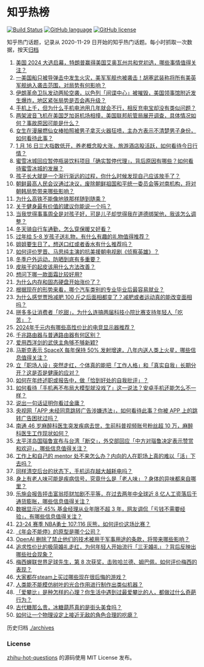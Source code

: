 # 知乎热榜
[![Build Status](https://github.com/ToWeLong/zhihu-hot-questions/workflows/CI/badge.svg)](https://github.com/ToWeLong/zhihu-hot-questions/actions)
[![GitHub language](https://img.shields.io/badge/language-golang-orange.svg)](https://golang.org/)
[![GitHub license](https://img.shields.io/github/license/ToWeLong/zhihu-hot-questions)](https://github.com/ToWeLong/zhihu-hot-questions/blob/main/LICENSE)

知乎热门话题，记录从 2020-11-29 日开始的知乎热门话题。每小时抓取一次数据，按天[归档](./archives)

<!-- BEGIN -->

1. [美国 2024 大选启幕，特朗普赢得美国艾奥瓦州共和党初选，哪些事情值得关注？](https://www.zhihu.com/question/639708709)
1. [一美国船只被导弹击中发生火灾，美军军舰也被袭击！胡塞武装称将所有美英军舰纳入袭击范围，对局势有何影响？](https://www.zhihu.com/question/639708610)
1. [伊朗革命卫队发动两轮空袭，以色列「间谍中心」被摧毁，美国领事馆附近发生爆炸，地区紧张局势是否会再升级？](https://www.zhihu.com/question/639715645)
1. [手机上千，但为什么手机电池用几年就会不行，相反充电宝却没有类似问题？](https://www.zhihu.com/question/638354842)
1. [两架波音飞机在美国芝加哥机场相撞，美国联邦航管局展开调查，具体情况如何？事故原因可能是什么？](https://www.zhihu.com/question/639705980)
1. [女生在漫展燃仙女棒拍照被男子拿灭火器狂喷，主办方表示不清楚男子身份，如何看待此事？](https://www.zhihu.com/question/639595027)
1. [1 月 16 日三大指数低开，养老概念股大涨，旅游酒店股活跃，如何看待今日行情？](https://www.zhihu.com/question/639713215)
1. [蜜雪冰城回应暂停瓶装饮料项目「确实暂停代理」，背后原因有哪些？如何看待蜜雪冰城的发展？](https://www.zhihu.com/question/639716297)
1. [孩子长大就是一个渐行渐远的过程，你什么时候发现自己应该放手了？](https://www.zhihu.com/question/637663209)
1. [朝鲜最高人民会议通过决议，废除朝鲜祖国和平统一委员会等对南机构，将对朝韩局势带来哪些影响？](https://www.zhihu.com/question/639705583)
1. [为什么高铁不能像地铁那样随到随乘？](https://www.zhihu.com/question/558756618)
1. [关于健身最有价值的建议你能说一个吗？](https://www.zhihu.com/question/639588469)
1. [当我觉得事事周全是对孩子好，可是儿子却觉得我在道德绑架他，我该怎么调整？](https://www.zhihu.com/question/639158676)
1. [冬天骑自行车通勤，怎么穿保暖又好看？](https://www.zhihu.com/question/574910517)
1. [过年给 5-8 岁孩子送礼物，有什么有趣的礼物值得推荐？](https://www.zhihu.com/question/637259676)
1. [姐姐要生日了，想送口红或者香水有什么推荐吗？](https://www.zhihu.com/question/635284561)
1. [如何评价罗晋、马思纯主演的抗美援朝电视剧《侦察英雄》？](https://www.zhihu.com/question/638781781)
1. [冬季户外运动，防晒到底有多重要？](https://www.zhihu.com/question/638584665)
1. [皮肤干的起皮该用什么方法改善？](https://www.zhihu.com/question/629664347)
1. [想问下哪一款面霜比较好用?](https://www.zhihu.com/question/636438600)
1. [为什么内存和固态硬盘开始涨价了？](https://www.zhihu.com/question/637353812)
1. [根据现在的形势来看，哪个汽车类别的专业毕业后最容易就业？](https://www.zhihu.com/question/625428250)
1. [为什么感觉贾玲减肥 100 斤之后面相都变了？减肥或者运动真的能改变面相吗？](https://www.zhihu.com/question/639222327)
1. [拼多多让消费者「吃甜」，为什么连搞两届科技小院比赛支持年轻人「吃苦」？](https://www.zhihu.com/question/639556408)
1. [2024年千元内有哪些高性价比的电竞显示器推荐？](https://www.zhihu.com/question/637078953)
1. [千兆路由器与普通路由器有何区别？](https://www.zhihu.com/question/638299768)
1. [爱用西洋剑的武侠主角够不够新颖?](https://www.zhihu.com/question/639509390)
1. [马斯克表示 SpaceX 每年保持 50% 发射增速，八年内送人类上火星，哪些信息值得关注？](https://www.zhihu.com/question/639667517)
1. [立「职场人设」突然走红，个体真的能把「工作人格」和「真实自我」长期分开？这是否是健康的应对？](https://www.zhihu.com/question/636103514)
1. [如何在年终述职或报告中，做「恰到好处的自我批评」？](https://www.zhihu.com/question/639212230)
1. [如何看待「手机再不布局大模型就没戏了」这一说法？安卓手机还能怎么不一样？](https://www.zhihu.com/question/639593540)
1. [说出一句话证明你看过金庸？](https://www.zhihu.com/question/638861155)
1. [央视网「APP 未经同意跳转广告涉嫌违法」，如何看待此事？你被 APP 上的跳转广告困扰过吗？](https://www.zhihu.com/question/639725110)
1. [南通 46 岁麻醉科医生突发疾病去世，生前科普视频账号粉丝超 10 万，麻醉科医生工作现状如何？](https://www.zhihu.com/question/639602098)
1. [太平洋岛国瑙鲁宣布与台湾「断交」，外交部回应「中方对瑙鲁决定表示赞赏和欢迎」，哪些信息值得关注？](https://www.zhihu.com/question/639584799)
1. [工作上和自己的 mentor 处不来怎么办？内向的人在职场上真的难以「活」下去吗？](https://www.zhihu.com/question/639485959)
1. [同样清空后台的状态下，手机运存越大越耗电吗？](https://www.zhihu.com/question/635174787)
1. [身上有老人味可能是疾病信号，究竟什么是「老人味」？身体的异味都来自哪里？](https://www.zhihu.com/question/639595342)
1. [乐施会报告抨击富翁揽财加剧不平等，在过去两年中全球近 8 亿人工资落后于通货膨胀，哪些信息值得关注？](https://www.zhihu.com/question/639608516)
1. [数据显示近 45% 基金经理从业年限不超 3 年，网友调侃「亏钱不需要经验」，有哪些信息值得关注？](https://www.zhihu.com/question/639559493)
1. [23-24 赛季 NBA勇士 107:116 灰熊，如何评价这场比赛？](https://www.zhihu.com/question/639703343)
1. [《年会不能停》的原型是哪个公司？](https://www.zhihu.com/question/637938014)
1. [OpenAI 删除了禁止他们的技术被用于军事用途的条款，将带来哪些影响？](https://www.zhihu.com/question/639576669)
1. [追求性价比的极简婚礼走红，为何年轻人开始流行「三无婚礼」？背后反映出哪些社会现象？](https://www.zhihu.com/question/639543788)
1. [梅西蝉联世界足球先生，第 8 次获奖，击败哈兰德、姆巴佩，如何评价梅西的表现？](https://www.zhihu.com/question/639703952)
1. [大家都在steam上买过哪些现在很后悔的游戏？](https://www.zhihu.com/question/638086309)
1. [人类能不能模仿树叶的光合作用进行制作出类似机器？](https://www.zhihu.com/question/541649621)
1. [「爱攀比」是种怎样的心理？你生活中遇到过最爱攀比的人，都做过什么奇葩行为？](https://www.zhihu.com/question/638902552)
1. [古代糖那么贵，冰糖葫芦真的是街头美食吗？](https://www.zhihu.com/question/449213329)
1. [如何让一个物理设定上接近无敌的角色合理的吃瘪？](https://www.zhihu.com/question/639257672)

<!-- END -->

历史归档 [./archives](./archives)


### License
[zhihu-hot-questions](https://github.com/towelong/zhihu-hot-questions) 的源码使用 MIT License 发布。